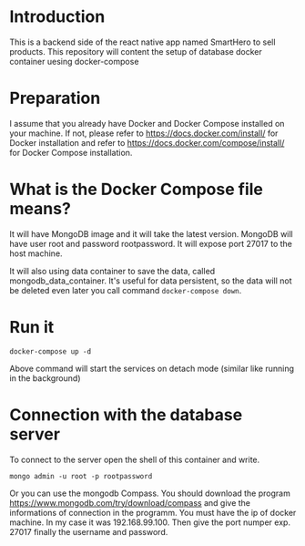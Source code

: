 # Introduction
This is a backend side of the react native app named SmartHero to sell products.
This repository will content the setup of database docker container uesing docker-compose

# Preparation
I assume that you already have Docker and Docker Compose installed on your machine. If not, please refer to https://docs.docker.com/install/ for Docker installation and refer to https://docs.docker.com/compose/install/ for Docker Compose installation.

# What is the Docker Compose file  means?
It will have MongoDB image and it will take the latest version. MongoDB will have user root and password rootpassword. It will expose port 27017 to the host machine.

It will also using data container to save the data, called mongodb_data_container. It's useful for data persistent, so the data will not be deleted even later you call command ```docker-compose down```.

# Run it
```console
docker-compose up -d
```
Above command will start the services on detach mode (similar like running in the background)

# Connection with the database server
To connect to the server open the shell of this container and write.
```console
mongo admin -u root -p rootpassword
```
Or you can use the mongodb Compass. You should download the program https://www.mongodb.com/try/download/compass and give the informations of connection in the programm. You must have the ip of docker machine. In my case it was 192.168.99.100. Then give the port numper exp. 27017 finally the username and password. 
